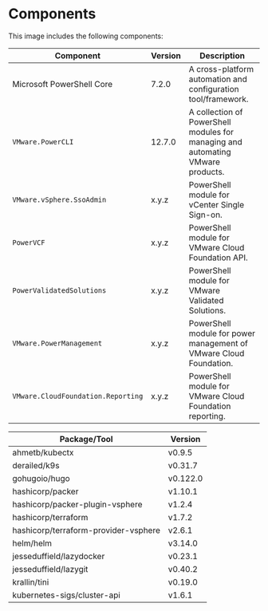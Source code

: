 # Components

This image includes the following components:

| Component                          | Version | Description                                                                     |
|------------------------------------|---------|---------------------------------------------------------------------------------|
| Microsoft PowerShell Core          | 7.2.0   | A cross-platform automation and configuration tool/framework.                   |
| `VMware.PowerCLI`                  | 12.7.0  | A collection of PowerShell modules for managing and automating VMware products. |
| `VMware.vSphere.SsoAdmin`          | x.y.z   | PowerShell module for vCenter Single Sign-on.                                   |
| `PowerVCF`                         | x.y.z   | PowerShell module for VMware Cloud Foundation API.                              |
| `PowerValidatedSolutions`          | x.y.z   | PowerShell module for VMware Validated Solutions.                               |
| `VMware.PowerManagement`           | x.y.z   | PowerShell module for power management of VMware Cloud Foundation.              |
| `VMware.CloudFoundation.Reporting` | x.y.z   | PowerShell module for VMware Cloud Foundation reporting.                        |

| Package/Tool                         | Version  |
|--------------------------------------|----------|
| ahmetb/kubectx                       | v0.9.5   |
| derailed/k9s                         | v0.31.7  |
| gohugoio/hugo                        | v0.122.0 |
| hashicorp/packer                     | v1.10.1  |
| hashicorp/packer-plugin-vsphere      | v1.2.4   |
| hashicorp/terraform                  | v1.7.2   |
| hashicorp/terraform-provider-vsphere | v2.6.1   |
| helm/helm                            | v3.14.0  |
| jesseduffield/lazydocker             | v0.23.1  |
| jesseduffield/lazygit                | v0.40.2  |
| krallin/tini                         | v0.19.0  |
| kubernetes-sigs/cluster-api          | v1.6.1   |
